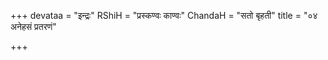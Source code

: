 +++
devataa = "इन्द्रः"
RShiH = "प्रस्कण्वः काण्वः"
ChandaH = "सतो बृहती"
title = "०४ अनेहसं प्रतरणं"

+++

